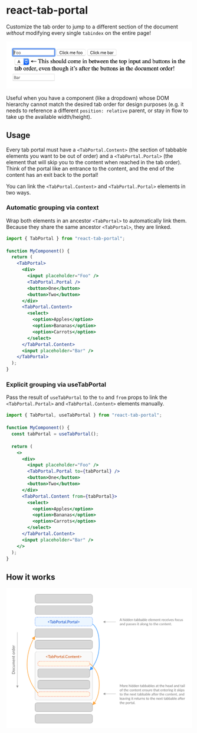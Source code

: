 # react-tab-portal

Customize the tab order to jump to a different section of the document _without_
modifying every single `tabindex` on the entire page!

![Demo](./demo.gif)

Useful when you have a component (like a dropdown) whose DOM hierarchy cannot match
the desired tab order for design purposes (e.g. it needs to reference a different `position: relative` parent, or stay in flow to take up the available width/height).

## Usage

Every tab portal must have a `<TabPortal.Content>` (the section of tabbable
elements you want to be out of order) and a `<TabPortal.Portal>` (the element
that will skip you to the content when reached in the tab order). Think of the
portal like an entrance to the content, and the end of the content has an exit
back to the portal!

You can link the `<TabPortal.Content>` and `<TabPortal.Portal>` elements in
two ways.

### Automatic grouping via context

Wrap both elements in an ancestor `<TabPortal>` to automatically link them.
Because they share the same ancestor `<TabPortal>`, they are linked.

```jsx
import { TabPortal } from "react-tab-portal";

function MyComponent() {
  return (
    <TabPortal>
      <div>
        <input placeholder="Foo" />
        <TabPortal.Portal />
        <button>One</button>
        <button>Two</button>
      </div>
      <TabPortal.Content>
        <select>
          <option>Apples</option>
          <option>Bananas</option>
          <option>Carrots</option>
        </select>
      </TabPortal.Content>
      <input placeholder="Bar" />
    </TabPortal>
  );
}
```

### Explicit grouping via useTabPortal

Pass the result of `useTabPortal` to the `to` and `from` props to link the
`<TabPortal.Portal>` and `<TabPortal.Content>` elements manually.

```jsx
import { TabPortal, useTabPortal } from "react-tab-portal";

function MyComponent() {
  const tabPortal = useTabPortal();

  return (
    <>
      <div>
        <input placeholder="Foo" />
        <TabPortal.Portal to={tabPortal} />
        <button>One</button>
        <button>Two</button>
      </div>
      <TabPortal.Content from={tabPortal}>
        <select>
          <option>Apples</option>
          <option>Bananas</option>
          <option>Carrots</option>
        </select>
      </TabPortal.Content>
      <input placeholder="Bar" />
    </>
  );
}
```

## How it works

![Diagram](./diagram.png)
